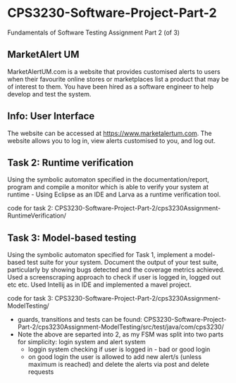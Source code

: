 # CPS3230-Software-Project-Part-2
Fundamentals of Software Testing Assignment Part 2 (of 3)

## MarketAlert UM 
MarketAlertUM.com is a website that provides customised alerts to users when their favourite online stores or marketplaces list a product that may be of interest to them. You have been hired as a software engineer to help develop and test the system.

## Info: User Interface
The website can be accessed at https://www.marketalertum.com. The website allows you to log in, view alerts customised to you, and log out.

## Task 2: Runtime verification
Using the symbolic automaton specified in the documentation/report, program and compile a monitor which is able to verify your system at runtime - Using Eclipse as an IDE and Larva as a runtime verification tool. 

code for task 2: CPS3230-Software-Project-Part-2/cps3230Assignment-RuntimeVerification/

## Task 3: Model-based testing
Using the symbolic automaton specified for Task 1, implement a model-based test suite for your system. Document the output of your test suite, particularly by showing bugs detected and the coverage metrics achieved. Used a screenscraping approach to check if user is logged in, logged out etc etc. 
Used Intellij as in IDE and implemented a mavel project. 

code for task 3: CPS3230-Software-Project-Part-2/cps3230Assignment-ModelTesting/
 - guards, transitions and tests can be found: CPS3230-Software-Project-Part-2/cps3230Assignment-ModelTesting/src/test/java/com/cps3230/
 - Note the above are separted into 2, as my FSM was split into two parts for simplicity: login system and alert system
   - loggin system checking if user is logged in - bad or good login 
   - on good login the user is allowed to add new alert/s (unless maximum is reached) and delete the alerts via post and delete requests


